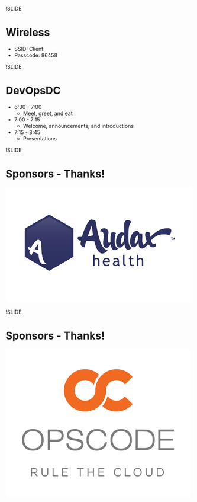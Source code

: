 !SLIDE 
# Wireless #

* SSID: Client
* Passcode: 86458

!SLIDE 
# DevOpsDC #

* 6:30 - 7:00
  * Meet, greet, and eat
* 7:00 - 7:15
  * Welcome, announcements, and introductions
* 7:15 - 8:45
  * Presentations

!SLIDE
# Sponsors - Thanks! #

![Audax Health](../images/Audax_logo.jpg)

!SLIDE
# Sponsors - Thanks! #

![Opscode](../images/Opscode.png)



